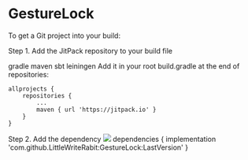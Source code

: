 # GestureLock
To get a Git project into your build:

Step 1. Add the JitPack repository to your build file

gradle
maven
sbt
leiningen
Add it in your root build.gradle at the end of repositories:

	allprojects {
		repositories {
			...
			maven { url 'https://jitpack.io' }
		}
	}
Step 2. Add the dependency
[![](https://jitpack.io/v/LittleWriteRabit/GestureLock.svg)](https://jitpack.io/#LittleWriteRabit/GestureLock)
	dependencies {
	        implementation 'com.github.LittleWriteRabit:GestureLock:LastVersion'
	}
